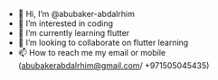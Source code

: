 - 👋 Hi, I’m @abubaker-abdalrhim
- 👀 I’m interested in coding
- 🌱 I’m currently learning flutter
- 💞️ I’m looking to collaborate on flutter learning
- 📫 How to reach me my email or mobile (abubakerabdalrhim@gmail.com/ +971505045435)

<!---
abubaker-abdalrhim/abubaker-abdalrhim is a ✨ special ✨ repository because its `README.md` (this file) appears on your GitHub profile.
You can click the Preview link to take a look at your changes.
--->
